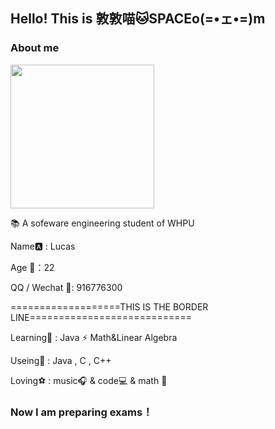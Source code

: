 

## Hello!    This is 敦敦喵🐱SPACEo(=•ェ•=)m

### About me
<img align='center' src="https://media.giphy.com/media/M9gbBd9nbDrOTu1Mqx/giphy.gif" width="230">

📚 A sofeware engineering student of WHPU
  
  Name🅰 : Lucas
  
  Age 💫：22
  
  QQ / Wechat 🐧: 916776300
  
===================THIS IS THE BORDER LINE============================

Learning🎨 : Java ⚡ Math&Linear Algebra

Useing🔎 : Java , C , C++

Loving⚽ :  music🎧 & code💻 & math 💙



### Now I am preparing exams！

